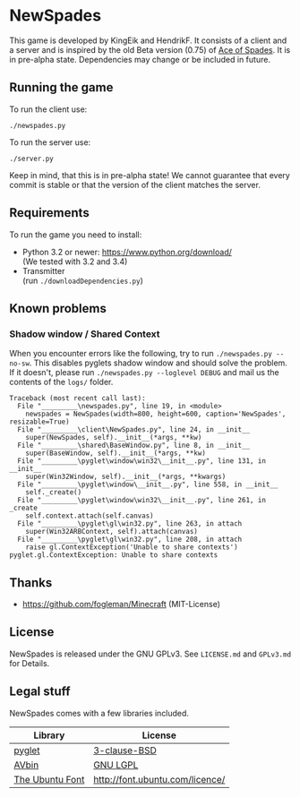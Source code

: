 NewSpades
===========
This game is developed by KingEik and HendrikF.
It consists of a client and a server and is inspired by the old Beta version (0.75) of [Ace of Spades](http://buildandshoot.com/).
It is in pre-alpha state.
Dependencies may change or be included in future.

Running the game
-----------------
To run the client use:

    ./newspades.py

To run the server use:

    ./server.py

Keep in mind, that this is in pre-alpha state! We cannot guarantee that every commit is stable or that the version of the client matches the server.

Requirements
-------------
To run the game you need to install:

* Python 3.2 or newer: https://www.python.org/download/  
  (We tested with 3.2 and 3.4)
* Transmitter  
  (run `./downloadDependencies.py`)

Known problems
---------------

### Shadow window / Shared Context
When you encounter errors like the following, try to run `./newspades.py --no-sw`.
This disables pyglets shadow window and should solve the problem.
If it doesn't, please run `./newspades.py --loglevel DEBUG` and mail us the contents of the `logs/` folder.

    Traceback (most recent call last):
      File "_________\newspades.py", line 19, in <module>
        newspades = NewSpades(width=800, height=600, caption='NewSpades', resizable=True)
      File "_________\client\NewSpades.py", line 24, in __init__
        super(NewSpades, self).__init__(*args, **kw)
      File "_________\shared\BaseWindow.py", line 8, in __init__
        super(BaseWindow, self).__init__(*args, **kw)
      File "_________\pyglet\window\win32\__init__.py", line 131, in __init__
        super(Win32Window, self).__init__(*args, **kwargs)
      File "_________\pyglet\window\__init__.py", line 558, in __init__
        self._create()
      File "_________\pyglet\window\win32\__init__.py", line 261, in _create
        self.context.attach(self.canvas)
      File "_________\pyglet\gl\win32.py", line 263, in attach
        super(Win32ARBContext, self).attach(canvas)
      File "_________\pyglet\gl\win32.py", line 208, in attach
        raise gl.ContextException('Unable to share contexts')
    pyglet.gl.ContextException: Unable to share contexts

Thanks
-------
* https://github.com/fogleman/Minecraft (MIT-License)

License
--------
NewSpades is released under the GNU GPLv3. See `LICENSE.md` and `GPLv3.md` for Details.

Legal stuff
------------
NewSpades comes with a few libraries included.

Library | License
--------|--------
[pyglet](http://pyglet.org/) | [3-clause-BSD](https://code.google.com/p/pyglet/source/browse/LICENSE)
[AVbin](http://avbin.github.io/AVbin/Home/Home.html) | [GNU LGPL](https://github.com/AVbin/AVbin/blob/master/COPYING.LESSER)
[The Ubuntu Font](http://font.ubuntu.com/) | http://font.ubuntu.com/licence/
